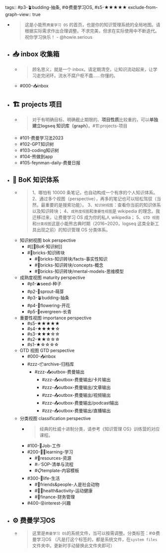 tags:: #p3-🪴budding-抽条, #⚙️费曼学习OS, #s5-★★★★★
exclude-from-graph-view:: true

- > 这是小能熊`费曼学习 OS` 的首页，也是你的知识管理系统的全局地图。请根据实际需求作出合理调整。不求完美，但求在实际使用中不断迭代。
  祝你学习快乐！ - @howie.serious
- ## 📥 inbox 收集箱
	- > 顾名思义，就是一个 inbox。请定期清空，让知识流动起来，让学习走完闭环。流水不腐户枢不蠹……你懂的。
	- #000-📥inbox
- ## 🏗️ projects 项目
	- > 对于有明确目标、明确截止期限的、**项目性质**比较重的，可以**单独建立logseq 知识库（graph）**。#🏗️projects-项目
	- #101-费曼学习法2023
	- #102-GPT知识树
	- #103-coding知识树
	- #104-熊做到app
	- #105-feynman-daily-费曼日报
- ## 🌲 BoK 知识体系
	- > 1、哪怕有 10000 条笔记，也自动构成一个有序的个人知识体系。
	  2、通过多个视图（perspective），再多的笔记也可以轻松驾驭（当然，最重要的是搜索功能）。
	  3、`知识树视图`：查看你当前的知识体系以及知识砖块；
	  4、`成熟度视图`和`重要性视图`是 wikipedia 的理念。我迁移过来，让费曼学习 OS 成为你的私人 wikipedia；
	  5、`GTD 视图`和`分类视图`这是小能熊古典时期（2016~2020，logseq 这类全新工具出现之前）的知识管理 OS 分类体系。
	- 知识树视图 bok perspective
		- #[[🌲BoK-知识树]]
		- #🧱bricks-知识砖块
			- #🧱bricks-知识砖块/facts-事实性知识
			- #🧱bricks-知识砖块/concepts-概念
			- #🧱bricks-知识砖块/mental-models-思维模型
	- 成熟度视图 maturity perspective
		- #p1-🫐seed-种子
		- #p2-🌱sprout-萌芽
		- #p3-🪴budding-抽条
		- #p4-🌸flowering-开花
		- #p5-🌲evergreen-长青
	- 重要性视图 importance perspective
		- #s5-★★★★★
		- #s4-★★★★☆
		- #s3-★★★☆☆
		- #s2-★★☆☆☆
		- #s1-★☆☆☆☆
	- GTD 视图 GTD perspective
		- #000-📥inbox
		- #zzz-📦archive-归档库
			- #zzz-📤outbox-费曼输出
				- #zzz-📤outbox-费曼输出/卡片输出
				- #zzz-📤outbox-费曼输出/文章输出
				- #zzz-📤outbox-费曼输出/视频输出
				- #zzz-📤outbox-费曼输出/podcast输出
				- #zzz-📤outbox-费曼输出/直播输出
	- 分类视图 classification perspective
		- > 经典的杜威十进制分类，请参考《知识管理 OS》训练营的对应课程。
		- #100-👷Job-工作
		- #200-🧑‍🎓learning-学习
			- #💎resources-资源
			- #✅SOP-清单与流程
			- #📋template-内容模板
		- #300-🌈life-生活
			- #👫friends&people-人是社会动物
			- #🏃‍♂️health&activity-运动健康
			- #🤑finance-财务管理
		- #400-😝interest-兴趣
- ## ⚙️ 费曼学习OS
	- > 这里是`费曼学习 OS`的系统文件，当可以按需调整。分类标签：#⚙️费曼学习OS （凡是打这个标签的，都是系统文件，在`system files`文件夹中。更新时手动替换此文件夹即可）